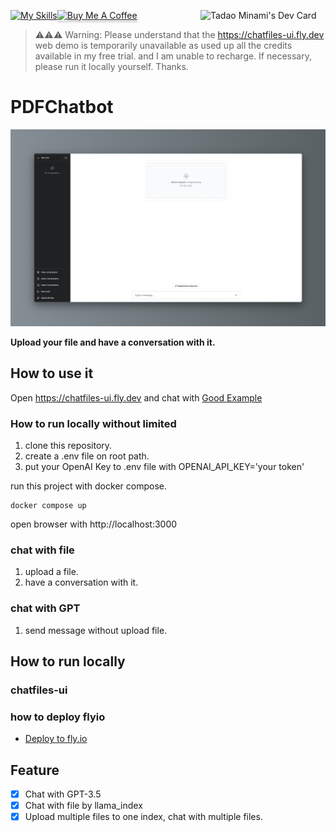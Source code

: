 [![My Skills](https://skillicons.dev/icons?i=nextjs,tailwind,react)](https://skillicons.dev)<a href="https://www.buymeacoffee.com/iguangzhengli" target="_blank"><img src="https://www.buymeacoffee.com/assets/img/custom_images/orange_img.png" alt="Buy Me A Coffee" style="height: 41px !important;width: 174px !important;box-shadow: 0px 3px 2px 0px rgba(190, 190, 190, 0.5) !important;-webkit-box-shadow: 0px 3px 2px 0px rgba(190, 190, 190, 0.5) !important;" ></a>
<a href="https://app.daily.dev/ItamiWorld"><img src="https://api.daily.dev/devcards/dab7f860f7394fc0803744e36b99fc39.png?r=n4c" width="200" align='right' alt="Tadao Minami's Dev Card"/></a>

> ⚠️⚠️⚠️ Warning: Please understand that the https://chatfiles-ui.fly.dev web demo is temporarily unavailable as used up all the credits available in my free trial. and I am unable to recharge. If necessary, please run it locally yourself. Thanks.

# PDFChatbot

![Chatfiles](./doc/chatfiles.png)

**Upload your file and have a conversation with it.**


## How to use it

Open https://chatfiles-ui.fly.dev and chat with [Good Example](./doc/Example.md)

### How to run locally without limited
1. clone this repository.
2. create a .env file on root path.
3. put your OpenAI Key to .env file with OPENAI_API_KEY='your token'

run this project with docker compose.
```shell
docker compose up
```

open browser with http://localhost:3000

### chat with file
1. upload a file.
2. have a conversation with it.

### chat with GPT
1. send message without upload file.

## How to run locally
### chatfiles-ui

### how to deploy flyio
- [Deploy to fly.io](./doc/deploy-flyio.md)


## Feature

- [x] Chat with GPT-3.5
- [x] Chat with file by llama_index
- [x] Upload multiple files to one index, chat with multiple files.

